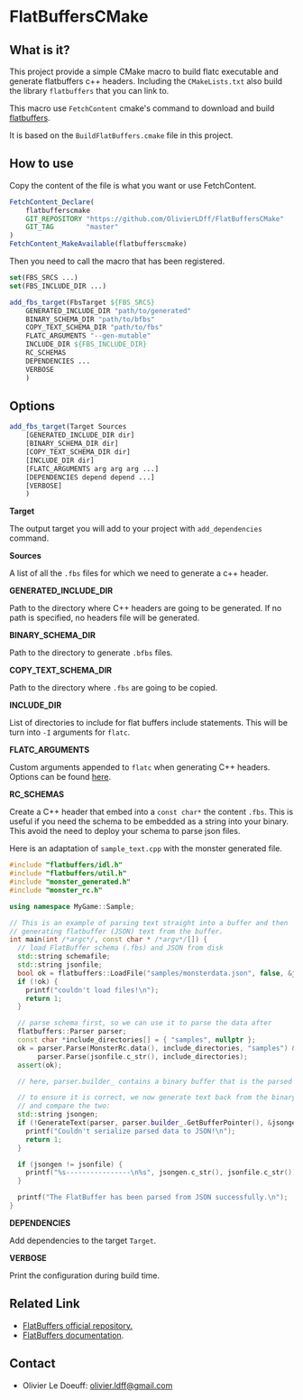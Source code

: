 # FlatBuffersCMake

## What is it?

This project provide a simple CMake macro to build flatc executable and generate flatbuffers c++ headers. Including the `CMakeLists.txt` also build the library `flatbuffers` that you can link to.

This macro use `FetchContent` cmake's command to download and build [flatbuffers](https://github.com/google/flatbuffers). 

It is based on the `BuildFlatBuffers.cmake` file in this project. 

## How to use

Copy the content of the file is what you want or use FetchContent.

```cmake
FetchContent_Declare(
    flatbufferscmake
    GIT_REPOSITORY "https://github.com/OlivierLDff/FlatBuffersCMake"
    GIT_TAG        "master"
)
FetchContent_MakeAvailable(flatbufferscmake)
```

Then you need to call the macro that has been registered.

```cmake
set(FBS_SRCS ...)
set(FBS_INCLUDE_DIR ...)

add_fbs_target(FbsTarget ${FBS_SRCS}
    GENERATED_INCLUDE_DIR "path/to/generated"
    BINARY_SCHEMA_DIR "path/to/bfbs"
    COPY_TEXT_SCHEMA_DIR "path/to/fbs"
    FLATC_ARGUMENTS "--gen-mutable"
    INCLUDE_DIR ${FBS_INCLUDE_DIR}
    RC_SCHEMAS
    DEPENDENCIES ...
    VERBOSE
    )
```

## Options

```cmake
add_fbs_target(Target Sources
    [GENERATED_INCLUDE_DIR dir]
    [BINARY_SCHEMA_DIR dir]
    [COPY_TEXT_SCHEMA_DIR dir]
    [INCLUDE_DIR dir]
    [FLATC_ARGUMENTS arg arg arg ...]
    [DEPENDENCIES depend depend ...]
    [VERBOSE]
    )
```

**Target**

The output target you will add to your project with `add_dependencies` command.

**Sources**

A list of all the `.fbs` files for which we need to generate a c++ header.

**GENERATED_INCLUDE_DIR**

Path to the directory where C++ headers are going to be generated. If no path is specified, no headers file will be generated.

**BINARY_SCHEMA_DIR**

Path to the directory to generate `.bfbs` files.

**COPY_TEXT_SCHEMA_DIR**

Path to the directory where `.fbs` are going to be copied.

**INCLUDE_DIR**

List of directories to include for flat buffers include statements. This will be turn into `-I` arguments for `flatc`.

**FLATC_ARGUMENTS**

Custom arguments appended to `flatc` when generating C++ headers. Options can be found [here](https://google.github.io/flatbuffers/flatbuffers_guide_using_schema_compiler.html).

**RC_SCHEMAS**

Create a C++ header that embed into a `const char*` the content `.fbs`. This is useful if you need the schema to be embedded as a string into your binary. This avoid the need to deploy your schema to parse json files.

Here is an adaptation of `sample_text.cpp` with the monster generated file.

```c++
#include "flatbuffers/idl.h"
#include "flatbuffers/util.h"
#include "monster_generated.h"  
#include "monster_rc.h" 

using namespace MyGame::Sample;

// This is an example of parsing text straight into a buffer and then
// generating flatbuffer (JSON) text from the buffer.
int main(int /*argc*/, const char * /*argv*/[]) {
  // load FlatBuffer schema (.fbs) and JSON from disk
  std::string schemafile;
  std::string jsonfile;
  bool ok = flatbuffers::LoadFile("samples/monsterdata.json", false, &jsonfile);
  if (!ok) {
    printf("couldn't load files!\n");
    return 1;
  }

  // parse schema first, so we can use it to parse the data after
  flatbuffers::Parser parser;
  const char *include_directories[] = { "samples", nullptr };
  ok = parser.Parse(MonsterRc.data(), include_directories, "samples") &&
       parser.Parse(jsonfile.c_str(), include_directories);
  assert(ok);

  // here, parser.builder_ contains a binary buffer that is the parsed data.

  // to ensure it is correct, we now generate text back from the binary,
  // and compare the two:
  std::string jsongen;
  if (!GenerateText(parser, parser.builder_.GetBufferPointer(), &jsongen)) {
    printf("Couldn't serialize parsed data to JSON!\n");
    return 1;
  }

  if (jsongen != jsonfile) {
    printf("%s----------------\n%s", jsongen.c_str(), jsonfile.c_str());
  }

  printf("The FlatBuffer has been parsed from JSON successfully.\n");
}

```

**DEPENDENCIES**

Add dependencies to the target `Target`.

**VERBOSE**

Print the configuration during build time.

## Related Link

* [FlatBuffers official repository.](https://github.com/google/flatbuffers)
* [FlatBuffers documentation](https://google.github.io/flatbuffers/).

## Contact

- Olivier Le Doeuff: [olivier.ldff@gmail.com](mailto:olivier.ldff@gmail.com)